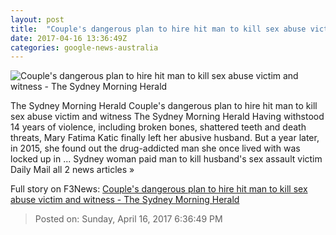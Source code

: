 ```yaml
---
layout: post
title:  "Couple's dangerous plan to hire hit man to kill sex abuse victim and witness - The Sydney Morning Herald"
date: 2017-04-16 13:36:49Z
categories: google-news-australia
---
```


![Couple's dangerous plan to hire hit man to kill sex abuse victim and witness - The Sydney Morning Herald](http://www.smh.com.au/content/dam/images/g/v/k/k/8/4/image.related.articleLeadwide.620x349.gvkgiw.png/1492371927404.jpg)

The Sydney Morning Herald Couple's dangerous plan to hire hit man to kill sex abuse victim and witness The Sydney Morning Herald Having withstood 14 years of violence, including broken bones, shattered teeth and death threats, Mary Fatima Katic finally left her abusive husband. But a year later, in 2015, she found out the drug-addicted man she once lived with was locked up in ... Sydney woman paid man to kill husband's sex assault victim Daily Mail all 2 news articles »


Full story on F3News: [Couple's dangerous plan to hire hit man to kill sex abuse victim and witness - The Sydney Morning Herald](http://www.f3nws.com/n/nThfZC)

> Posted on: Sunday, April 16, 2017 6:36:49 PM
